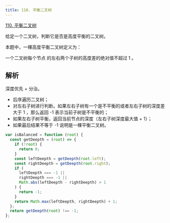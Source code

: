 ```yaml
---
title: 110. 平衡二叉树
---
```


[110. 平衡二叉树](https://leetcode.cn/problems/balanced-binary-tree/)

给定一个二叉树，判断它是否是高度平衡的二叉树。

本题中，一棵高度平衡二叉树定义为：

一个二叉树每个节点 的左右两个子树的高度差的绝对值不超过 1 。

## 解析

深度优先 + 分治。

- 后序遍历二叉树；
- 对左右子树进行判断。如果左右子树有一个是不平衡的或者左右子树的深度差大于 1 ，那么返回 -1 表示当前子树是不平衡的；
- 如果左右子树平衡，返回当前节点的深度（左右子树深度最大值 + 1）；
- 如果最后结果不等于 -1 说明是一棵平衡二叉树。

```javascript
var isBalanced = function (root) {
  const getDeepth = (root) => {
    if (!root) {
      return 0;
    }
    const leftDeepth = getDeepth(root.left);
    const rightDeepth = getDeepth(root.right);
    if (
      leftDeepth === -1 ||
      rightDeepth === -1 ||
      Math.abs(leftDeepth - rightDeepth) > 1
    ) {
      return -1;
    }
    return Math.max(leftDeepth, rightDeepth) + 1;
  };
  return getDeepth(root) !== -1;
};
```
